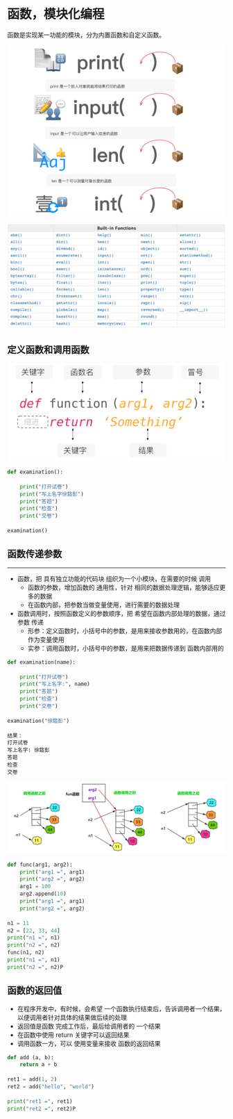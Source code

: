 # 函数，模块化编程

函数是实现某一功能的模块，分为内置函数和自定义函数。

![](../.gitbook/assets/31.png)

![](../.gitbook/assets/32.png)

## 定义函数和调用函数

![](../.gitbook/assets/33.png)

```python
def examination():

    print("打开试卷")
    print("写上名字徐筵彭")
    print("答题")
    print("检查")
    print("交卷")

examination()
```

## **函数传递参数**

****

* 函数，把 具有独立功能的代码块 组织为一个小模块，在需要的时候 调用
  * 函数的参数，增加函数的 通用性，针对 相同的数据处理逻辑，能够适应更多的数据
  * 在函数内部，把参数当做变量使用，进行需要的数据处理
* 函数调用时，按照函数定义的参数顺序，把 希望在函数内部处理的数据，通过参数 传递
  * 形参：定义函数时，小括号中的参数，是用来接收参数用的，在函数内部作为变量使用
  * 实参：调用函数时，小括号中的参数，是用来把数据传递到 函数内部用的

```python
def examination(name):

    print("打开试卷")
    print("写上名字:", name)
    print("答题")
    print("检查")
    print("交卷")

examination("徐筵彭")

结果：
打开试卷
写上名字: 徐筵彭
答题
检查
交卷
```

![](../.gitbook/assets/77.png)

```python
def func(arg1, arg2):
    print("arg1 =", arg1)
    print("arg2 =", arg2)
    arg1 = 100
    arg2.append(10)
    print("arg1 =", arg1)
    print("arg2 =", arg2)

n1 = 11
n2 = [22, 33, 44]
print("n1 =", n1)
print("n2 =", n2)
func(n1, n2)
print("n1 =", n1)
print("n2 =", n2)P
```

## **函数的返回值**

* 在程序开发中，有时候，会希望 一个函数执行结束后，告诉调用者一个结果，以便调用者针对具体的结果做后续的处理
* 返回值是函数 完成工作后，最后给调用者的 一个结果
* 在函数中使用 return 关键字可以返回结果
* 调用函数一方，可以 使用变量来接收 函数的返回结果

```python
def add (a, b):
    return a + b

ret1 = add(1, 2)
ret2 = add("hello", "world")

print("ret1 =", ret1)
print("ret2 =", ret2)P
```

